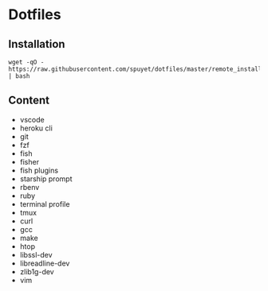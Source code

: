 # Dotfiles

## Installation

```
wget -qO - https://raw.githubusercontent.com/spuyet/dotfiles/master/remote_install.sh | bash
```

## Content

- vscode
- heroku cli
- git
- fzf
- fish
- fisher
- fish plugins
- starship prompt
- rbenv
- ruby
- terminal profile
- tmux
- curl
- gcc
- make
- htop
- libssl-dev
- libreadline-dev
- zlib1g-dev
- vim
